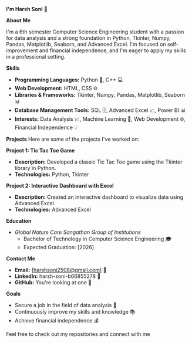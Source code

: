 **I'm Harsh Soni** 👋

**About Me**

I'm a 6th semester Computer Science Engineering student with a passion for data analysis and a strong foundation in Python, Tkinter, Numpy, Pandas, Matplotlib, Seaborn, and Advanced Excel. I'm focused on self-improvement and financial independence, and I'm eager to apply my skills in a professional setting.

**Skills**
- **Programming Languages:** Python 🐍, C++ 💻
- **Web Development:** HTML, CSS 🌐
- **Libraries & Frameworks:** Tkinter, Numpy, Pandas, Matplotlib, Seaborn 📊
- **Database Management Tools:** SQL 🗄️, Advanced Excel 📈, Power BI 📊
- **Interests:** Data Analysis 📈, Machine Learning 🤖, Web Development 🌐, Financial Independence 💡

**Projects**
Here are some of the projects I've worked on:

**Project 1: Tic Tac Toe Game**
 - **Description:** Developed a classic Tic Tac Toe game using the Tkinter library in Python.
 - **Technologies:** Python, Tkinter 

**Project 2: Interactive Dashboard with Excel**
- **Description:** Created an interactive dashboard to visualize data using Advanced Excel.
- **Technologies:** Advanced Excel 

**Education**
- *Global Nature Care Sangathan Group of Institutions*
  - Bachelor of Technology in Computer Science Engineering 🎓
  - Expected Graduation: [2026]

**Contact Me**
- **Email:** [harshsoni2508@gmail.com] 📧
- **LinkedIn:** harsh-soni-b66855278 🔗
- **GitHub:** You're looking at one 🐙

**Goals**
- Secure a job in the field of data analysis 💼
- Continuously improve my skills and knowledge 📚
- Achieve financial independence 💰

Feel free to check out my repositories and connect with me

